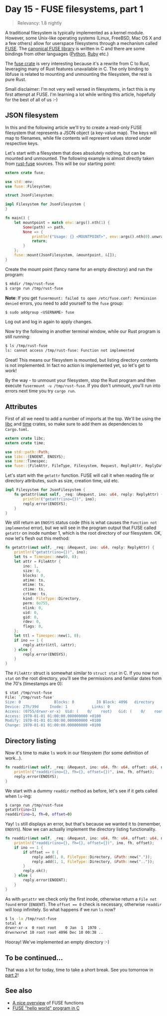 # Day 15 - FUSE filesystems, part 1

> Relevancy: 1.8 nightly

A traditional filesystem is typically implemented as a kernel module. However, some Unix-like operating systems (Linux, FreeBSD, Mac OS X and a few others) allow for userspace filesystems through a mechanism called [FUSE](http://en.wikipedia.org/wiki/Filesystem_in_Userspace). The [canonical FUSE library](http://fuse.sourceforge.net/) is written in C and there are some bindings from other languages ([Python](https://github.com/terencehonles/fusepy), [Ruby](https://github.com/lwoggardner/rfusefs) etc.)

The [fuse crate](https://github.com/zargony/rust-fuse) is very interesting because it's a rewrite from C to Rust, leveraging many of Rust features unavailable in C. The only binding to libfuse is related to mounting and unmounting the filesystem, the rest is pure Rust.

Small disclaimer: I'm not very well versed in filesystems, in fact this is my first attempt at FUSE. I'm learning a lot while writing this article, hopefully for the best of all of us :-)

JSON filesystem
---------------

In this and the following article we'll try to create a read-only FUSE filesystem that represents a JSON object (a key-value map). The keys will map to filenames, while file contents will represent values stored under respective keys.

Let's start with a filesystem that does absolutely nothing, but can be mounted and unmounted. The following example is almost directly taken from [rust-fuse](https://github.com/zargony/rust-fuse/blob/bcfb2f9eb6679c12881a8d002e4af89e7b3482dc/examples/null.rs) sources. This will be our starting point:

```rust
extern crate fuse;

use std::env;
use fuse::Filesystem;

struct JsonFilesystem;

impl Filesystem for JsonFilesystem {
}

fn main() {
    let mountpoint = match env::args().nth(1) {
        Some(path) => path,
        None => {
            println!("Usage: {} <MOUNTPOINT>", env::args().nth(0).unwrap());
            return;
        }
    };
    fuse::mount(JsonFilesystem, &mountpoint, &[]);
}
```

Create the mount point (fancy name for an empty directory) and run the program:

```sh
$ mkdir /tmp/rust-fuse
$ cargo run /tmp/rust-fuse
```

**Note**: If you get `fusermount: failed to open /etc/fuse.conf: Permission denied` errors, you need to add yourself to the `fuse` group:

```sh
$ sudo addgroup <USERNAME> fuse
```

Log out and log in again to apply changes.

Now try the following in another terminal window, while our Rust program is still running:

```sh
$ ls /tmp/rust-fuse
ls: cannot access /tmp/rust-fuse: Function not implemented
```

Great! This means our filesystem is mounted, but listing directory contents is not implemented. In fact no action is implemented yet, so let's get to work!

By the way - to unmount your filesystem, stop the Rust program and then execute `fusermount -u /tmp/rust-fuse`. If you don't unmount, you'll run into errors next time you try `cargo run`.

Attributes
----------

First of all we need to add a number of imports at the top. We'll be using the [libc](https://crates.io/crates/libc) and [time](https://crates.io/crates/time) crates, so make sure to add them as dependencies to `Cargo.toml`.

```rust
extern crate libc;
extern crate time;

use std::path::Path;
use libc::{ENOENT, ENOSYS};
use time::Timespec;
use fuse::{FileAttr, FileType, Filesystem, Request, ReplyAttr, ReplyData, ReplyEntry, ReplyDirectory};
```

Let's start with the `getattr` function. FUSE will call it when reading file or directory attributes, such as size, creation time, uid etc.

```rust
impl Filesystem for JsonFilesystem {
    fn getattr(&mut self, _req: &Request, ino: u64, reply: ReplyAttr) {
        println!("getattr(ino={})", ino);
        reply.error(ENOSYS);
    }
}
```

We still return an `ENOSYS` status code (this is what causes the `Function not implemented` error), but we will see in the program output that FUSE called `getattr` on inode number 1, which is the root directory of our filesystem. OK, now let's flesh out this method:

```rust
fn getattr(&mut self, _req: &Request, ino: u64, reply: ReplyAttr) {
    println!("getattr(ino={})", ino);
    let ts = Timespec::new(0, 0);
    let attr = FileAttr {
        ino: 1,
        size: 0,
        blocks: 0,
        atime: ts,
        mtime: ts,
        ctime: ts,
        crtime: ts,
        kind: FileType::Directory,
        perm: 0o755,
        nlink: 0,
        uid: 0,
        gid: 0,
        rdev: 0,
        flags: 0,
    };
    let ttl = Timespec::new(1, 0);
    if ino == 1 {
        reply.attr(&ttl, &attr);
    } else {
        reply.error(ENOSYS);
    }
}
```

The `FileAttr` struct is somewhat similar to `struct stat` in C. If you now run `stat` on the root directory, you'll see the permissions and familiar dates from the 70's (timestamps are 0):

```sh
$ stat /tmp/rust-fuse
File: `/tmp/rust-fuse'
Size: 0               Blocks: 0          IO Block: 4096   directory
Device: 27h/39d     Inode: 1           Links: 0
Access: (0755/drwxr-xr-x)  Uid: (    0/    root)   Gid: (    0/    root)
Access: 1970-01-01 01:00:00.000000000 +0100
Modify: 1970-01-01 01:00:00.000000000 +0100
Change: 1970-01-01 01:00:00.000000000 +0100
```

Directory listing
-----------------

Now it's time to make `ls` work in our filesystem (for some definition of work...).

```rust
fn readdir(&mut self, _req: &Request, ino: u64, fh: u64, offset: u64, mut reply: ReplyDirectory) {
    println!("readdir(ino={}, fh={}, offset={})", ino, fh, offset);
    reply.error(ENOSYS);
}
```

We start with a dummy `readdir` method as before, let's see if it gets called when `ls`-ing:

```sh
$ cargo run /tmp/rust-fuse
getattr(ino=1)
readdir(ino=1, fh=0, offset=0)
```

Yay! `ls` still displays an error, but that's because we wanted it to (remember, `ENOSYS`). Now we can actually implement the directory listing functionality.

```rust
fn readdir(&mut self, _req: &Request, ino: u64, fh: u64, offset: u64, mut reply: ReplyDirectory) {
    println!("readdir(ino={}, fh={}, offset={})", ino, fh, offset);
    if ino == 1 {
        if offset == 0 {
            reply.add(1, 0, FileType::Directory, &Path::new("."));
            reply.add(1, 1, FileType::Directory, &Path::new(".."));
        }
        reply.ok();
    } else {
        reply.error(ENOENT);
    }
}
```

As with `getattr` we check only the first inode, otherwise return a `File not found` error (`ENOENT`). The `offset == 0` check is necessary, otherwise `readdir` will loop infinitely. So what happens if we run `ls` now?

```sh
$ ls -la /tmp/rust-fuse
total 4
drwxr-xr-x  0 root root    0 Jan  1  1970 .
drwxrwxrwt 10 root root 4096 Dec 10 00:38 ..
```

Hooray! We've implemented an empty directory :-)

To be continued...
------------------

That was a lot for today, time to take a short break. See you tomorrow in [part 2](day16.md)!

See also
--------

* [A nice overview](http://www.cs.hmc.edu/~geoff/classes/hmc.cs135.201109/homework/fuse/fuse_doc.html#function-purposes) of FUSE functions
* [FUSE "hello world" program in C](http://fuse.sourceforge.net/helloworld.html)
